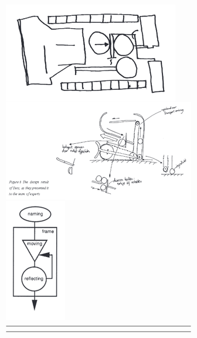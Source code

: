 ![](12MZy2SPkHdtegFP8phg.png)
![](1uy6GMy9dZP9tjogJZfK.png)
![](12SBZuhxJvXTRmXCaRjJ.png)



----

----

